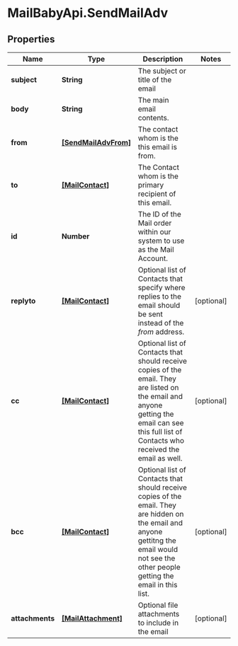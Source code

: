 # MailBabyApi.SendMailAdv

## Properties
Name | Type | Description | Notes
------------ | ------------- | ------------- | -------------
**subject** | **String** | The subject or title of the email | 
**body** | **String** | The main email contents. | 
**from** | [**[SendMailAdvFrom]**](SendMailAdvFrom.md) | The contact whom is the this email is from. | 
**to** | [**[MailContact]**](MailContact.md) | The Contact whom is the primary recipient of this email. | 
**id** | **Number** | The ID of the Mail order within our system to use as the Mail Account. | 
**replyto** | [**[MailContact]**](MailContact.md) | Optional list of Contacts that specify where replies to the email should be sent instead of the _from_ address. | [optional] 
**cc** | [**[MailContact]**](MailContact.md) | Optional list of Contacts that should receive copies of the email.  They are listed on the email and anyone getting the email can see this full list of Contacts who received the email as well. | [optional] 
**bcc** | [**[MailContact]**](MailContact.md) | Optional list of Contacts that should receive copies of the email.  They are hidden on the email and anyone gettitng the email would not see the other people getting the email in this list. | [optional] 
**attachments** | [**[MailAttachment]**](MailAttachment.md) | Optional file attachments to include in the email | [optional] 
